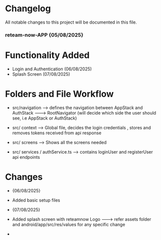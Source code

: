 # Changelog

All notable changes to this project will be documented in this file.

### reteam-now-APP {05/08/2025} 

# Functionality Added
- Login and Authentication (06/08/2025)
- Splash Screen (07/08/2025)


# Folders and File Workflow

- src/navigation  --> defines the navigation between AppStack and AuthStack ---> RootNavigator (will decide which side the user should see, i.e AppStack or AuthStack)

- src/ context  --> Global file, decides the login credentials , stores and removes tokens received from api response

- src/ screens --> Shows all the screens needed

- src/ services / authService.ts --> contains loginUser and registerUser api endpoints

# Changes 
- {06/08/2025}
- Added basic setup files 

- {07/08/2025} 
- Added splash screen with reteamnow Logo ---> refer assets folder and android/app/src/res/values for any specific change
- 